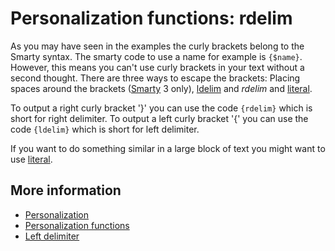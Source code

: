 # Personalization functions: rdelim

As you may have seen in the examples the curly brackets belong to the 
Smarty syntax. The smarty code to use a name for example is `{$name}`. 
However, this means you can't use curly brackets in your text without a second 
thought. There are three ways to escape the brackets: Placing spaces 
around the brackets ([Smarty](./smarty-2-vs-smarty-3) 3 only), [ldelim](./personalize-functions-ldelim) and 
*rdelim* and [literal](./personalization-functions-literal).

To output a right curly bracket '}' you can 
use the code `{rdelim}` which is short for right delimiter.
To output a left curly bracket '{' you can use the code `{ldelim}` which 
is short for left delimiter.

If you want to do something similar in a large block of text you might 
want to use [literal](./personalization-functions-literal).

## More information

* [Personalization](./personalization)
* [Personalization functions](./personalization-functions)
* [Left delimiter](./personalize-functions-ldelim)
